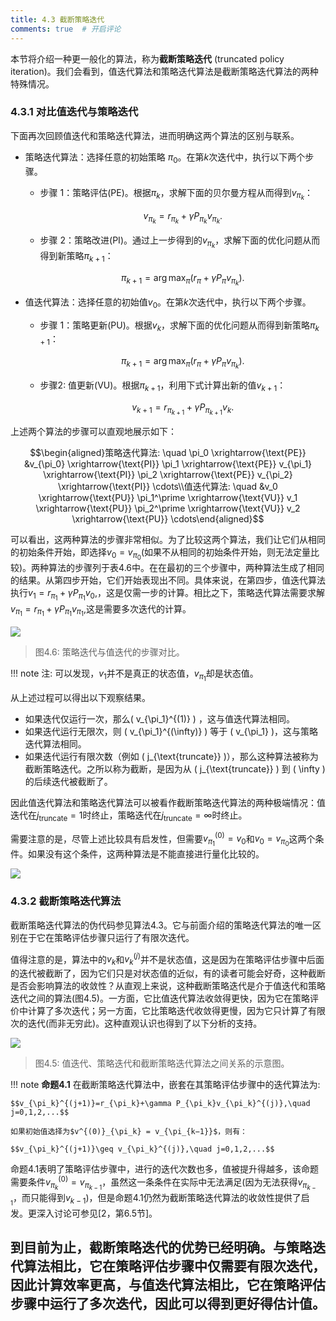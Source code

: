 ```yaml
---
title: 4.3 截断策略迭代
comments: true  # 开启评论
---
```

本节将介绍一种更一般化的算法，称为**截断策略迭代** (truncated policy iteration)。我们会看到，值迭代算法和策略迭代算法是截断策略迭代算法的两种特殊情况。

### 4.3.1 对比值迭代与策略迭代

下面再次回顾值迭代和策略迭代算法，进而明确这两个算法的区别与联系。


- 策略迭代算法：选择任意的初始策略 $\pi_0$。在第$k$次迭代中，执行以下两个步骤。
    - 步骤 1：策略评估(PE)。根据$\pi_k$，求解下面的贝尔曼方程从而得到$v_{\pi_k}$：
  
        $$v_{\pi_k}=r_{\pi_k}+\gamma P_{\pi_k}v_{\pi_k}.$$

    - 步骤 2：策略改进(PI)。通过上一步得到的$v_{\pi_k}$，求解下面的优化问题从而得到新策略$\pi_{k+1}$：
  
        $$\pi_{k+1}=\arg\max_\pi(r_\pi+\gamma P_\pi v_{\pi_k}).$$

- 值迭代算法：选择任意的初始值$v_0$。在第$k$次迭代中，执行以下两个步骤。
    - 步骤 1：策略更新(PU)。根据$v_k$，求解下面的优化问题从而得到新策略$\pi_{k+1}$：
  
        $$\pi_{k+1}=\arg\max_\pi(r_\pi+\gamma P_\pi v_{\pi_k}).$$

    - 步骤2: 值更新(VU)。根据$\pi_{k+1}$，利用下式计算出新的值$v_{k+1}$：
  
        $$v_{k+1}=r_{\pi_{k+1}}+\gamma P_{\pi_{k+1}}v_{k}.$$

上述两个算法的步骤可以直观地展示如下：

$$\begin{aligned}策略迭代算法: \quad \pi_0 \xrightarrow{\text{PE}} &v_{\pi_0} \xrightarrow{\text{PI}} \pi_1 \xrightarrow{\text{PE}} v_{\pi_1} \xrightarrow{\text{PI}} \pi_2 \xrightarrow{\text{PE}} v_{\pi_2} \xrightarrow{\text{PI}} \cdots\\值迭代算法: \quad &v_0 \xrightarrow{\text{PU}} \pi_1^\prime \xrightarrow{\text{VU}} v_1 \xrightarrow{\text{PU}} \pi_2^\prime \xrightarrow{\text{VU}} v_2 \xrightarrow{\text{PU}} \cdots\end{aligned}$$

可以看出，这两种算法的步骤非常相似。为了比较这两个算法，我们让它们从相同的初始条件开始，即选择$v_0 = v_{\pi_0}$(如果不从相同的初始条件开始，则无法定量比较)。两种算法的步骤列于表$4.6$中。在在最初的三个步骤中，两种算法生成了相同的结果。从第四步开始，它们开始表现出不同。具体来说，在第四步，值迭代算法执行$v_1=r_{\pi_1}+\gamma P_{\pi_1}v_0,$，这是仅需一步的计算。相比之下，策略迭代算法需要求解$v_{\pi_{1}}=r_{\pi_{1}}+\gamma P_{\pi_{1}}v_{\pi_{1}},$这是需要多次迭代的计算。

 ![](../img/04/13.png)

 > 图$4.6$: 策略迭代与值迭代的步骤对比。

!!! note
    注: 可以发现，$v_1$并不是真正的状态值，$v_{\pi_1}$却是状态值。

从上述过程可以得出以下观察结果。

- 如果迭代仅运行一次，那么\( v_{\pi_1}^{(1)} \) ，这与值迭代算法相同。
- 如果迭代运行无限次，则 \( v_{\pi_1}^{(\infty)} \) 等于 \( v_{\pi_1} \)，这与策略迭代算法相同。
- 如果迭代运行有限次数（例如 \( j_{\text{truncate}} \)），那么这种算法被称为截断策略迭代。之所以称为截断，是因为从 \( j_{\text{truncate}} \) 到 \( \infty \) 的后续迭代被截断了。

因此值迭代算法和策略迭代算法可以被看作截断策略迭代算法的两种极端情况：值迭代在$j_{\text{truncate}}=1$时终止，策略迭代在$j_{\text{truncate}}=\infty$时终止。

需要注意的是，尽管上述比较具有启发性，但需要$v_{\pi_1}^{(0)} =v_0$和$v_0 = v_{\pi_0}$这两个条件。如果没有这个条件，这两种算法是不能直接进行量化比较的。

![](../img/04/14.png)

### 4.3.2 截断策略迭代算法

截断策略迭代算法的伪代码参见算法$4.3$。它与前面介绍的策略迭代算法的唯一区别在于它在策略评估步骤只运行了有限次迭代。

值得注意的是，算法中的$v_k$和$v^{(j)}_k$并不是状态值，这是因为在策略评估步骤中后面的迭代被截断了，因为它们只是对状态值的近似，有的读者可能会好奇，这种截断是否会影响算法的收敛性？从直观上来说，这种截断策略迭代是介于值迭代和策略迭代之间的算法(图$4.5$)。一方面，它比值迭代算法收敛得更快，因为它在策略评价中计算了多次迭代；另一方面，它比策略迭代收敛得更慢，因为它只计算了有限次的迭代(而非无穷此)。这种直观认识也得到了以下分析的支持。

 ![](../img/04/10.png)
 > 图$4.5$: 值迭代、策略迭代和截断策略迭代算法之间关系的示意图。

!!! note
    **命题4.1** 在截断策略迭代算法中，嵌套在其策略评估步骤中的迭代算法为: 

    $$v_{\pi_k}^{(j+1)}=r_{\pi_k}+\gamma P_{\pi_k}v_{\pi_k}^{(j)},\quad j=0,1,2,...$$

    如果初始值选择为$v^{(0)}_{\pi_k} = v_{\pi_{k−1}}$，则有：

    $$v_{\pi_k}^{(j+1)}\geq v_{\pi_k}^{(j)},\quad j=0,1,2,...$$

命题$4.1$表明了策略评估步骤中，进行的迭代次数也多，值被提升得越多，该命题需要条件$v_{\pi_{k}}^{(0)}=v_{\pi_{k-1}}$，虽然这一条条件在实际中无法满足(因为无法获得$v_{\pi_{k−1}}$，而只能得到$v_{k−1}$)，但是命题$4.1$仍然为截断策略迭代算法的收敛性提供了启发。更深入讨论可参见[2，第6.5节]。

到目前为止，截断策略迭代的优势已经明确。与策略迭代算法相比，它在策略评估步骤中仅需要有限次迭代，因此计算效率更高，与值迭代算法相比，它在策略评估步骤中运行了多次迭代，因此可以得到更好得估计值。
---